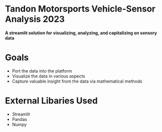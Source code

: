 
# Tandon Motorsports Vehicle-Sensor Analysis 2023
#### A streamlit solution for visualizing, analyzing, and capitalizing on sensory data
#
# Goals
- Port the data into the platform
- Visualize the data in various aspects
- Capture valuable insight from the data via mathematical methods

# External Libaries Used
- Streamlit
- Pandas
- Numpy

